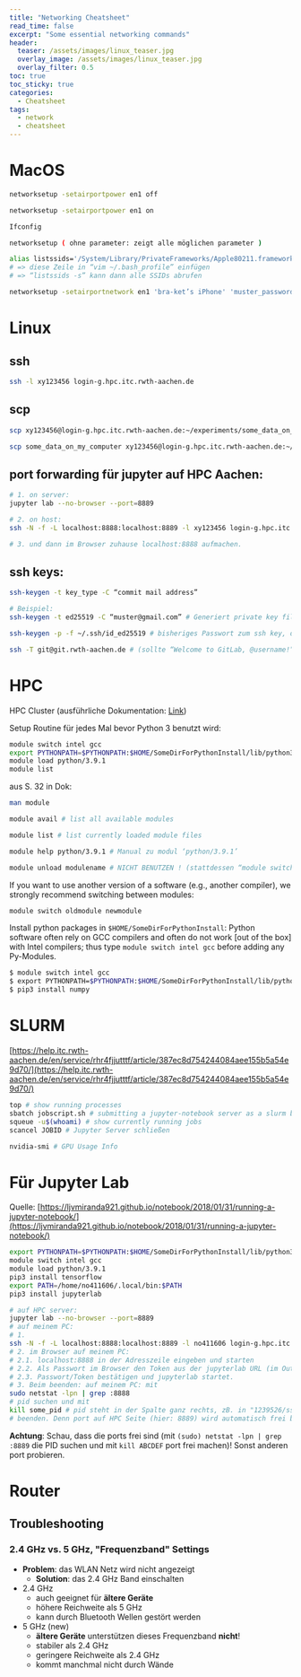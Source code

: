```yaml
---
title: "Networking Cheatsheet"
read_time: false
excerpt: "Some essential networking commands"
header:
  teaser: /assets/images/linux_teaser.jpg
  overlay_image: /assets/images/linux_teaser.jpg
  overlay_filter: 0.5 
toc: true
toc_sticky: true
categories:
  - Cheatsheet
tags:
  - network
  - cheatsheet
---
```


# MacOS

```bash
networksetup -setairportpower en1 off

networksetup -setairportpower en1 on

Ifconfig

networksetup ( ohne parameter: zeigt alle möglichen parameter )

alias listssids='/System/Library/PrivateFrameworks/Apple80211.framework/Versions/Current/Resources/airport /usr/local/bin/airport' # (Achtung: ‘ und nicht “ als Anführungszeichen benutzen!)
# => diese Zeile in “vim ~/.bash_profile” einfügen
# => “listssids -s” kann dann alle SSIDs abrufen

networksetup -setairportnetwork en1 'bra-ket’s iPhone' 'muster_password' # (Achtung: das alt-Apostroph in “bra-ket’s” muss über <cmd> + <shift> + < ‘ > eingegeben werden)
```

# Linux

## ssh

```bash
ssh -l xy123456 login-g.hpc.itc.rwth-aachen.de
```

## scp

```bash
scp xy123456@login-g.hpc.itc.rwth-aachen.de:~/experiments/some_data_on_remote_computer .

scp some_data_on_my_computer xy123456@login-g.hpc.itc.rwth-aachen.de:~/experiments/
```

## port forwarding für jupyter auf HPC Aachen:

```bash
# 1. on server: 
jupyter lab --no-browser --port=8889

# 2. on host: 
ssh -N -f -L localhost:8888:localhost:8889 -l xy123456 login-g.hpc.itc.rwth-aachen.de

# 3. und dann im Browser zuhause localhost:8888 aufmachen.
```

## ssh keys:

```bash
ssh-keygen -t key_type -C “commit mail address”

# Beispiel:
ssh-keygen -t ed25519 -C “muster@gmail.com” # Generiert private key file “id_ed25519” und public key file “id_ed25519.pub” in ~/.ssh/ (per default)

ssh-keygen -p -f ~/.ssh/id_ed25519 # bisheriges Passwort zum ssh key, der sich in id_ed25519 befindet, ändern 

ssh -T git@git.rwth-aachen.de # (sollte “Welcome to GitLab, @username!” ausgeben)
```

# HPC

HPC Cluster
(ausführliche Dokumentation: [Link](https://capi.sabio.itc.rwth-aachen.de/documents/0962a984657bb2e901657bc9e2810004/1jifm42ljvvhw/c010e5a1bed64d79aa9dd1fc62838bb0/primer-8.4.0.pdf))

Setup Routine für jedes Mal bevor Python 3 benutzt wird:

```bash
module switch intel gcc
export PYTHONPATH=$PYTHONPATH:$HOME/SomeDirForPythonInstall/lib/python3.9.1/site-packages
module load python/3.9.1
module list
```

aus S. 32 in Dok:

```bash
man module

module avail # list all available modules

module list # list currently loaded module files

module help python/3.9.1 # Manual zu modul ‘python/3.9.1’

module unload modulename # NICHT BENUTZEN ! (stattdessen “module switch” s.u.)
```

If you want to use another version of a software (e.g., another compiler), we strongly recommend switching between modules:

```bash
module switch oldmodule newmodule
```

Install python packages in `$HOME/SomeDirForPythonInstall`:
Python software often rely on GCC compilers and often do not work [out of the box] with Intel compilers; thus type `module switch intel gcc` before adding any Py-Modules.

```bash
$ module switch intel gcc
$ export PYTHONPATH=$PYTHONPATH:$HOME/SomeDirForPythonInstall/lib/python3.9.1/site-packages
$ pip3 install numpy
```

# SLURM

[https://help.itc.rwth-aachen.de/en/service/rhr4fjjutttf/article/387ec8d754244084aee155b5a54e9d70/](https://help.itc.rwth-aachen.de/en/service/rhr4fjjutttf/article/387ec8d754244084aee155b5a54e9d70/)

```bash
top # show running processes
sbatch jobscript.sh # submitting a jupyter-notebook server as a slurm batch job
squeue -u$(whoami) # show currently running jobs
scancel JOBID # Jupyter Server schließen
```

```bash
nvidia-smi # GPU Usage Info
```

# Für Jupyter Lab

Quelle: [https://ljvmiranda921.github.io/notebook/2018/01/31/running-a-jupyter-notebook/](https://ljvmiranda921.github.io/notebook/2018/01/31/running-a-jupyter-notebook/)

```bash
export PYTHONPATH=$PYTHONPATH:$HOME/SomeDirForPythonInstall/lib/python3.9.1/site-packages
module switch intel gcc
module load python/3.9.1
pip3 install tensorflow
export PATH=/home/no411606/.local/bin:$PATH
pip3 install jupyterlab
```

```bash
# auf HPC server: 
jupyter lab --no-browser --port=8889
# auf meinem PC:
# 1. 
ssh -N -f -L localhost:8888:localhost:8889 -l no411606 login-g.hpc.itc.rwth-aachen.de (nur ausführen. Dieser command gibt keinen Output im Terminal !)
# 2. im Browser auf meinem PC:
# 2.1. localhost:8888 in der Adresszeile eingeben und starten
# 2.2. Als Passwort im Browser den Token aus der jupyterlab URL (im Output zum command “jupyter lab --no-browser --port=8889”) im HPC Terminal rauskopieren und einfügen
# 2.3. Passwort/Token bestätigen und jupyterlab startet.
# 3. Beim beenden: auf meinem PC: mit 
sudo netstat -lpn | grep :8888 
# pid suchen und mit 
kill some_pid # pid steht in der Spalte ganz rechts, zB. in "1239526/ssh" ist die pid vor dem slash
# beenden. Denn port auf HPC Seite (hier: 8889) wird automatisch frei beim Beenden von jupyter, aber port auf meinem PC (hier: 8888) nicht!
```
**Achtung**: Schau, dass die ports frei sind (mit `(sudo) netstat -lpn | grep :8889` die PID suchen und mit `kill ABCDEF` port frei machen)! Sonst anderen port probieren.

# Router

## Troubleshooting

### 2.4 GHz vs. 5 GHz, "Frequenzband" Settings

- **Problem**: das WLAN Netz wird nicht angezeigt 
  - **Solution**: das 2.4 GHz Band einschalten
- 2.4 GHz
  - auch geeignet für **ältere Geräte**
  - höhere Reichweite als 5 GHz
  - kann durch Bluetooth Wellen gestört werden
- 5 GHz (new)
  - **ältere Geräte** unterstützen dieses Frequenzband **nicht**!
  - stabiler als 2.4 GHz
  - geringere Reichweite als 2.4 GHz
  - kommt manchmal nicht durch Wände
